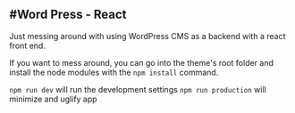 #Word Press - React 
--- 
Just messing around with using WordPress CMS as a backend with a react front end. 

If you want to mess around, you can go into the theme's root folder and install the node modules with the ```npm install``` command. 

```npm run dev``` will run the development settings
```npm run production``` will minimize and uglify app
